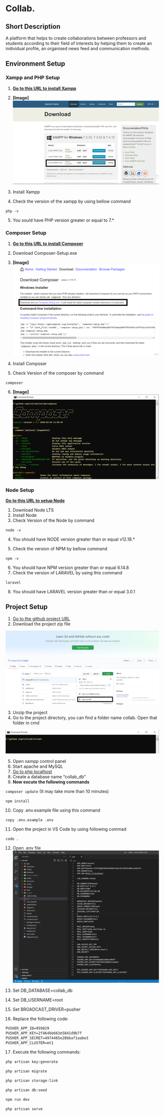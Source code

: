 # Collab.
 
## Short Description
A platform that helps to create collaborations between professors and students according to their field of interests by helping them to create an individual profile, an organised news feed and communication methods.

## Environment Setup

### Xampp and PHP Setup
1. **[Go to this URL to install Xampp](https://www.apachefriends.org/download.html)**
2. **[Image]**
![](collab_md_file/xampp_download_page.png)

3. Install Xampp
4. Check the version of the xampp by using bellow command

`php -v`

5. You sould have PHP version greater or equal to 7.*

### Composer Setup
1. **[Go to this URL to install Composer](https://getcomposer.org/download/)**
2. Download Composer-Setup.exe
3. **[Image]**
![](collab_md_file/composer_download_image.png)

4. Install Composer
5. Check Version of the composer by command

`composer`

6. **[Image]**
![](collab_md_file/composer_version.PNG)

### Node Setup
**[Go to this URL to setup Node](https://nodejs.org/en/)**
1. Download Node LTS
2. Install Node
3. Check Version of the Node by command

`node -v`

4. You should have NODE version greater than or equal v12.18.*

5. Check the version of NPM by bellow command

`npm -v`

6. You should have NPM version greater than or equal 6.14.8
7. Check the version of LARAVEL by using this command

`laravel`

8. You should have LARAVEL version greater than or equal 3.0.1

## Project Setup

1. [Go to the github project URL](https://github.com/rishad1234/Collab)
2. Download the project zip file

![](collab_md_file/github_page.png)

3. Unzip the project
4. Go to the project directory, you can find a folder name collab. Open that folder in cmd

![](collab_md_file/project_directory_cmd.PNG)

5. Open xampp control panel
6. Start apache and MySQL
7. [Go to php localhost](http://localhost/phpmyadmin/)
8. Create a database name “collab_db”
9. **Now excute the following commands**

`composer update` (It may take more than 10 minutes)

`npm install`

10. Copy .env.example file using this command

`copy .env.example .env`

11. Open the project in VS Code by using following commad

`code .`

12. Open .env file
![](collab_md_file/env_file.PNG)

13. Set DB_DATABASE=collab_db
14. Set DB_USERNAME=root
15. Set BROADCAST_DRIVER=pusher
16. Replace the following code:

```
PUSHER_APP_ID=959829
PUSHER_APP_KEY=2f464bb663e5841d9b7f
PUSHER_APP_SECRET=4974465e28bbaf1aabe3
PUSHER_APP_CLUSTER=mt1
```

17. Execute the following commands:

`php artisan key:generate`

`php artisan migrate`

`php artisan storage:link`

`php artisan db:seed`

`npm run dev`

`php artisan serve` 
